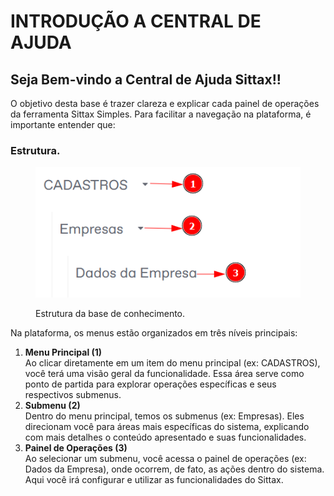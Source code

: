 # INTRODUÇÃO A CENTRAL DE AJUDA

## Seja Bem-vindo a Central de Ajuda Sittax!!

O objetivo desta base é trazer clareza e explicar cada painel de operações da ferramenta Sittax Simples. Para facilitar a navegação na plataforma, é importante entender que:

### Estrutura.

<figure><img src=".gitbook/assets/image (188).png" alt=""><figcaption><p>Estrutura da base de conhecimento.</p></figcaption></figure>

Na plataforma, os menus estão organizados em três níveis principais:

1. **Menu Principal (1)**\
   Ao clicar diretamente em um item do menu principal (ex: CADASTROS), você terá uma visão geral da funcionalidade. Essa área serve como ponto de partida para explorar operações específicas e seus respectivos submenus.
2. **Submenu (2)**\
   Dentro do menu principal, temos os submenus (ex: Empresas). Eles direcionam você para áreas mais específicas do sistema, explicando com mais detalhes o conteúdo apresentado e suas funcionalidades.
3. **Painel de Operações (3)**\
   Ao selecionar um submenu, você acessa o painel de operações (ex: Dados da Empresa), onde ocorrem, de fato, as ações dentro do sistema. Aqui você irá configurar e utilizar as funcionalidades do Sittax.

